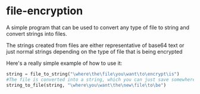 # file-encryption
A simple program that can be used to convert any type of file to string and convert strings into files.

The strings created from files are either representative of base64 text or just normal strings depending on the type of file that is being encrypted

Here's a really simple example of how to use it:
```python
string = file_to_string("\where\the\file\you\want\to\encrypt\is")
#The file is converted into a string, which you can just save somewhere for later or you can convert it back into a file👇
string_to_file(string, "\where\you\want\the\new\file\to\be")
```
